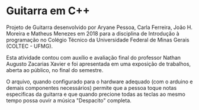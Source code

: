 # Guitarra em C++
Projeto de Guitarra desenvolvido por Aryane Pessoa, Carla Ferreira, João H. Moreira e Matheus Menezes em 2018 para a disciplina de Introdução à programação no Colégio Técnico da Universidade Federal de Minas Gerais (COLTEC - UFMG).

Esta atividade contou com auxílio e avaliação final do professor Nathan Augusto Zacarias Xavier e foi apresentada em uma exposição de trabalhos, aberta ao público, no final do semestre.

O arquivo, quando configurado para o hardware adequado (com o arduino e demais componentes necessários) permite que a pessoa toque notas especificas da guitarra e que quando precione todas as teclas ao mesmo tempo possa ouvir a música "Despacito" completa.
